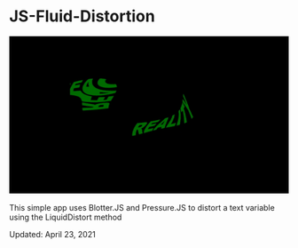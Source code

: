 # JS-Fluid-Distortion
<img src="distortion.gif" />
<p> This simple app uses Blotter.JS and Pressure.JS to distort a text variable using the LiquidDistort method </p>
<p>Updated: April 23, 2021</p>
